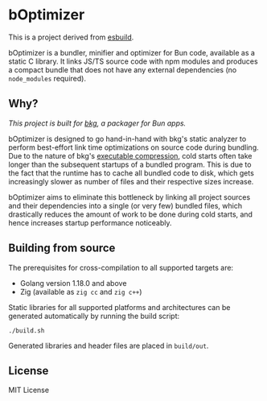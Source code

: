 # bOptimizer

This is a project derived from [esbuild](https://github.com/evanw/esbuild).

bOptimizer is a bundler, minifier and optimizer for Bun code, available as a static C library. It links JS/TS source code with npm modules and produces a compact bundle that does not have any external dependencies (no `node_modules` required).

## Why?

*This project is built for [bkg](https://github.com/theseyan/bkg), a packager for Bun apps.*

bOptimizer is designed to go hand-in-hand with bkg's static analyzer to perform best-effort link time optimizations on source code during bundling.
Due to the nature of bkg's [executable compression](https://en.wikipedia.org/wiki/Executable_compression), cold starts often take longer than the subsequent startups of a bundled program. This is due to the fact that the runtime has to cache all bundled code to disk, which gets increasingly slower as number of files and their respective sizes increase.

bOptimizer aims to eliminate this bottleneck by linking all project sources and their dependencies into a single (or very few) bundled files, which drastically reduces the amount of work to be done during cold starts, and hence increases startup performance noticeably.

## Building from source

The prerequisites for cross-compilation to all supported targets are:
- Golang version 1.18.0 and above
- Zig (available as `zig cc` and `zig c++`)

Static libraries for all supported platforms and architectures can be generated automatically by running the build script:
```
./build.sh
```
Generated libraries and header files are placed in `build/out`.

## License
MIT License